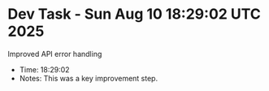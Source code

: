 # Dev Task - Sun Aug 10 18:29:02 UTC 2025
Improved API error handling
- Time: 18:29:02
- Notes: This was a key improvement step.
